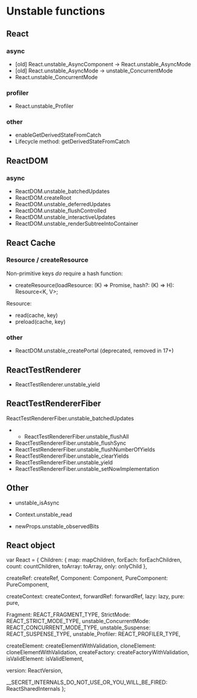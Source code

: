 # Unstable functions

## React

### async

* [old] React.unstable_AsyncComponent -> React.unstable_AsyncMode
* [old] React.unstable_AsyncMode -> unstable_ConcurrentMode
* React.unstable_ConcurrentMode

### profiler

* React.unstable_Profiler

### other

* enableGetDerivedStateFromCatch
* Lifecycle method: getDerivedStateFromCatch

## ReactDOM

### async

* ReactDOM.unstable_batchedUpdates
* ReactDOM.createRoot
* ReactDOM.unstable_deferredUpdates
* ReactDOM.unstable_flushControlled
* ReactDOM.unstable_interactiveUpdates
* ReactDOM.unstable_renderSubtreeIntoContainer

## React Cache

### Resource / createResource

Non-primitive keys *do* require a hash function:
* createResource(loadResource: (K) => Promise<V>, hash?: (K) => H): Resource<K, V>;

Resource:
* read(cache, key)
* preload(cache, key)

### other

* ReactDOM.unstable_createPortal (deprecated, removed in 17+)

## ReactTestRenderer

* ReactTestRenderer.unstable_yield

## ReactTestRendererFiber

ReactTestRendererFiber.unstable_batchedUpdates
* * ReactTestRendererFiber.unstable_flushAll
* ReactTestRendererFiber.unstable_flushSync
* ReactTestRendererFiber.unstable_flushNumberOfYields
* ReactTestRendererFiber.unstable_clearYields
* ReactTestRendererFiber.unstable_yield
* ReactTestRendererFiber.unstable_setNowImplementation


## Other

* unstable_isAsync

* Context.unstable_read
* newProps.unstable_observedBits


## React object

var React = {
  Children: {
    map: mapChildren,
    forEach: forEachChildren,
    count: countChildren,
    toArray: toArray,
    only: onlyChild
  },

  createRef: createRef,
  Component: Component,
  PureComponent: PureComponent,

  createContext: createContext,
  forwardRef: forwardRef,
  lazy: lazy,
  pure: pure,

  Fragment: REACT_FRAGMENT_TYPE,
  StrictMode: REACT_STRICT_MODE_TYPE,
  unstable_ConcurrentMode: REACT_CONCURRENT_MODE_TYPE,
  unstable_Suspense: REACT_SUSPENSE_TYPE,
  unstable_Profiler: REACT_PROFILER_TYPE,

  createElement: createElementWithValidation,
  cloneElement: cloneElementWithValidation,
  createFactory: createFactoryWithValidation,
  isValidElement: isValidElement,

  version: ReactVersion,

  __SECRET_INTERNALS_DO_NOT_USE_OR_YOU_WILL_BE_FIRED: ReactSharedInternals
};
